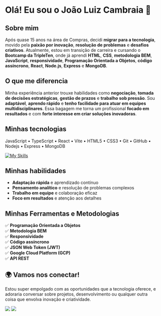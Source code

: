 # Olá! Eu sou o João Luiz Cambraia 👋

## Sobre mim

Após quase 15 anos na área de Compras, decidi **migrar para a tecnologia**, movido pela **paixão por inovação**, **resolução de problemas** e **desafios criativos**. Atualmente, estou em transição de carreira e cursando o **Bootcamp da TripleTen**, onde já aprendi **HTML**, **CSS**, **metodologia BEM**, **JavaScript**, **responsividade**, **Programação Orientada a Objetos**, **código assíncrono**, **React**, **Node.js**, **Express** e **MongoDB**.

## O que me diferencia

Minha experiência anterior trouxe habilidades como **negociação**, **tomada de decisões estratégicas**, **gestão de prazos** e **trabalho sob pressão**. Sou **adaptável**, **aprendo rápido** e **tenho facilidade para atuar em equipes multidisciplinares**. Essa bagagem me torna um profissional **focado em resultados** e com **forte interesse em criar soluções inovadoras**.

## Minhas tecnologias

JavaScript • TypeScript • React • Vite • HTML5 • CSS3 • Git • GitHub • Nodejs • Express • MongoDB

[![My Skills](https://skillicons.dev/icons?i=js,ts,react,vite,html,css,git,github,nodejs,express,mongodb)](https://skillicons.dev)

## Minhas habilidades

- **Adaptação rápida** e aprendizado contínuo
- **Pensamento analítico** e resolução de problemas complexos
- **Trabalho em equipe** e colaboração eficaz
- **Foco em resultados** e atenção aos detalhes

## Minhas Ferramentas e Metodologias

✅ **Programação Orientada a Objetos**  
✅ **Metodologia BEM**  
✅ **Responsividade**  
✅ **Código assíncrono**  
✅ **JSON Web Token (JWT)**  
✅ **Google Cloud Platform (GCP)**  
✅ **API REST**  

## 🌍 Vamos nos conectar!

Estou super empolgado com as oportunidades que a tecnologia oferece, e adoraria conversar sobre projetos, desenvolvimento ou qualquer outra coisa que envolva inovação e criatividade.

<div>
  <a href="https://www.linkedin.com/in/joaoluizcambraia" target="_blank"><img loading="lazy" src="https://img.shields.io/badge/-LinkedIn-%230077B5?style=for-the-badge&logo=linkedin&logoColor=white" target="_blank"></a>
  <a href="https://wa.me/5531996114022?text=Ol%C3%A1%20Jo%C3%A3o!%20Vi%20seu%20perfil%20no%20GitHub%20e%20gostaria%20de%20conversar%20!" target="_blank"><img loading="lazy" src="https://img.shields.io/badge/WhatsApp-00d757?style=for-the-badge&logo=whatsapp&logoColor=white" target="_blank"></a>
</div>
